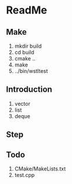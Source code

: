 # ReadMe

## Make
1. mkdir build
2. cd build
3. cmake ..
4. make
5. ../bin/wstltest

## Introduction

1. vector
2. list
3. deque

## Step

## Todo
1. CMake/MakeLists.txt
2. test.cpp

